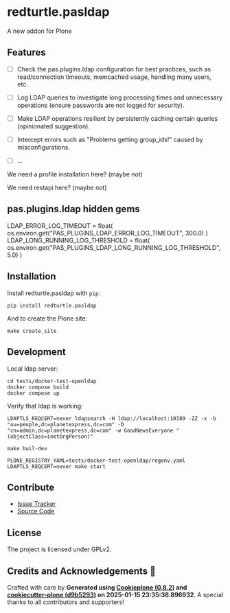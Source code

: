 # redturtle.pasldap

A new addon for Plone

## Features

* [ ] Check the pas.plugins.ldap configuration for best practices, such as read/connection timeouts, memcached usage, handling many users, etc.
* [ ] Log LDAP queries to investigate long processing times and unnecessary operations (ensure passwords are not logged for security).
* [ ] Make LDAP operations resilient by persistently caching certain queries (opinionated suggestion).
* [ ] Intercept errors such as "Problems getting group_ids!" caused by misconfigurations.
* [ ] ...


We need a profile installation here? (maybe not)

We need restapi here? (maybe not)


## pas.plugins.ldap hidden gems

LDAP_ERROR_LOG_TIMEOUT = float(
    os.environ.get("PAS_PLUGINS_LDAP_ERROR_LOG_TIMEOUT", 300.0)
)
LDAP_LONG_RUNNING_LOG_THRESHOLD = float(
    os.environ.get("PAS_PLUGINS_LDAP_LONG_RUNNING_LOG_THRESHOLD", 5.0)
)

## Installation

Install redturtle.pasldap with `pip`:

```shell
pip install redturtle.pasldap
```

And to create the Plone site:

```shell
make create_site
```

## Development

Local ldap server:

```
cd tests/docker-test-openldap
docker compose build
docker compose up
```

Verify that ldap is working:

```
LDAPTLS_REQCERT=never ldapsearch -H ldap://localhost:10389 -ZZ -x -b "ou=people,dc=planetexpress,dc=com" -D "cn=admin,dc=planetexpress,dc=com" -w GoodNewsEveryone "(objectClass=inetOrgPerson)"
```

```
make buil-dev

PLONE_REGISTRY_YAML=tests/docker-test-openldap/regenv.yaml LDAPTLS_REQCERT=never make start
```

## Contribute


- [Issue Tracker](https://github.com/RedTurtle/redturtle.pasldap/issues)
- [Source Code](https://github.com/RedTurtle/redturtle.pasldap/)

## License

The project is licensed under GPLv2.

## Credits and Acknowledgements 🙏

Crafted with care by **Generated using [Cookieplone (0.8.2)](https://github.com/plone/cookieplone) and [cookiecutter-plone (d9b5293)](https://github.com/plone/cookiecutter-plone/commit/d9b52933cbc6efd137e93e35a270214e307359f0) on 2025-01-15 23:35:38.896932**. A special thanks to all contributors and supporters!
